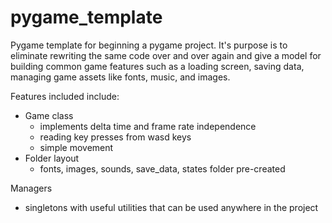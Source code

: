 # pygame_template

Pygame template for beginning a pygame project. It's purpose is to eliminate rewriting the same code over and over again and give a model for building common game features such as a loading screen, saving data, managing game assets like fonts, music, and images.

Features included include:
- Game class
  - implements delta time and frame rate independence
  - reading key presses from wasd keys
  - simple movement
- Folder layout
  - fonts, images, sounds, save_data, states folder pre-created


Managers
- singletons with useful utilities that can be used anywhere in the project
